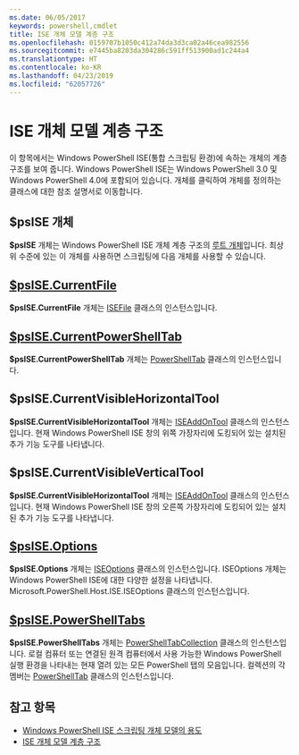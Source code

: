 ```yaml
---
ms.date: 06/05/2017
keywords: powershell,cmdlet
title: ISE 개체 모델 계층 구조
ms.openlocfilehash: 0159707b1050c412a74da3d3ca02a46cea982556
ms.sourcegitcommit: e7445ba8203da304286c591ff513900ad1c244a4
ms.translationtype: HT
ms.contentlocale: ko-KR
ms.lasthandoff: 04/23/2019
ms.locfileid: "62057726"
---
```

# <a name="the-ise-object-model-hierarchy"></a>ISE 개체 모델 계층 구조

이 항목에서는 Windows PowerShell ISE(통합 스크립팅 환경)에 속하는 개체의 계층 구조를 보여 줍니다.
Windows PowerShell ISE는 Windows PowerShell 3.0 및 Windows PowerShell 4.0에 포함되어 있습니다.
개체를 클릭하여 개체를 정의하는 클래스에 대한 참조 설명서로 이동합니다.

## <a name="psise-object"></a>$psISE 개체

**$psISE** 개체는 Windows PowerShell ISE 개체 계층 구조의 [루트 개체](The-ObjectModelRoot-Object.md)입니다.
최상위 수준에 있는 이 개체를 사용하면 스크립팅에 다음 개체를 사용할 수 있습니다.

## <a name="psisecurrentfilethe-isefile-objectmd"></a>[$psISE.CurrentFile](The-ISEFile-Object.md)

**$psISE.CurrentFile** 개체는 [ISEFile](The-ISEFile-Object.md) 클래스의 인스턴스입니다.

## <a name="psisecurrentpowershelltabthe-powershelltab-objectmd"></a>[$psISE.CurrentPowerShellTab](The-PowerShellTab-Object.md)

**$psISE.CurrentPowerShellTab** 개체는 [PowerShellTab](The-PowerShellTab-Object.md) 클래스의 인스턴스입니다.

## <a name="psisecurrentvisiblehorizontaltool"></a>$psISE.CurrentVisibleHorizontalTool

**$psISE.CurrentVisibleHorizontalTool** 개체는 [ISEAddOnTool](The-ISEAddOnTool-Object.md) 클래스의 인스턴스입니다.
현재 Windows PowerShell ISE 창의 위쪽 가장자리에 도킹되어 있는 설치된 추가 기능 도구를 나타냅니다.

## <a name="psisecurrentvisibleverticaltool"></a>$psISE.CurrentVisibleVerticalTool

**$psISE.CurrentVisibleHorizontalTool** 개체는 [ISEAddOnTool](The-ISEAddOnTool-Object.md) 클래스의 인스턴스입니다.
현재 Windows PowerShell ISE 창의 오른쪽 가장자리에 도킹되어 있는 설치된 추가 기능 도구를 나타냅니다.

## <a name="psiseoptionsthe-iseoptions-objectmd"></a>[$psISE.Options](The-ISEOptions-Object.md)

**$psISE.Options** 개체는 [ISEOptions](The-ISEOptions-Object.md) 클래스의 인스턴스입니다.
ISEOptions 개체는 Windows PowerShell ISE에 대한 다양한 설정을 나타냅니다.
Microsoft.PowerShell.Host.ISE.ISEOptions 클래스의 인스턴스입니다.

## <a name="psisepowershelltabsthe-powershelltabcollection-objectmd"></a>[$psISE.PowerShellTabs](The-PowerShellTabCollection-Object.md)

**$psISE.PowerShellTabs** 개체는 [PowerShellTabCollection](The-PowerShellTabCollection-Object.md) 클래스의 인스턴스입니다.
로컬 컴퓨터 또는 연결된 원격 컴퓨터에서 사용 가능한 Windows PowerShell 실행 환경을 나타내는 현재 열려 있는 모든 PowerShell 탭의 모음입니다.
컬렉션의 각 멤버는 [PowerShellTab](The-PowerShellTab-Object.md) 클래스의 인스턴스입니다.

## <a name="see-also"></a>참고 항목

- [Windows PowerShell ISE 스크립팅 개체 모델의 용도](Purpose-of-the-Windows-PowerShell-ISE-Scripting-Object-Model.md)
- [ISE 개체 모델 계층 구조](The-ISE-Object-Model-Hierarchy.md)